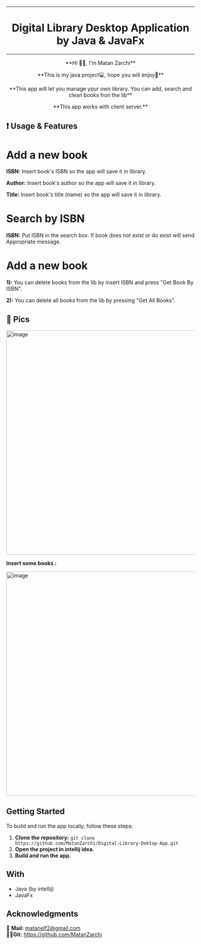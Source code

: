 ***

<h1 align="center">Digital Library Desktop Application by Java & JavaFx</h1>

***

<p align="center">**Hi 🙋‍♂️, I'm Matan Zarchi**</p>
<p align="center">**This is my java project💻, hope you will enjoy🙌**</p>
<p align="center">**This app will let you manage ypur own library. You can add, search and clean books fron the lib**</p>
<p align="center">**This app works with client server.**</p>



## ❗ Usage & Features
# Add a new book
**ISBN:** Insert book's ISBN so the app will save it in library.

**Author:** Insert book's author so the app will save it in library.

**Title:** Insert book's title (name) so the app will save it in library.

# Search by ISBN
**ISBN:** Put ISBN in the search box. If book does not exist or do exist will send Appropriate message. 

# Add a new book
**1):** You can delete books from the lib by insert ISBN and press "Get Book By ISBN". 

**2):** You can delete all books from the lib by pressing "Get All Books". 

## 📌 Pics

<img src="https://github.com/user-attachments/assets/6ca67140-4869-470f-85cf-4b09fe59bd7e" alt="image" width="600" height="auto">


**Insert some books :**

<img src="https://github.com/user-attachments/assets/f663bdc0-f74f-40d1-840a-02a0144e610f" alt="image" width="600" height="auto">



## Getting Started

To build and run the app locally, follow these steps:

1. **Clone the repository:** `git clone https://github.com/MatanZarchi/Digital-Library-Dektop-App.git`
2. **Open the project in intellij idea.**
3. **Build and run the app.**

## With

- Java (by intellij)
- JavaFx

## Acknowledgments

📧 **Mail:** [matanelf2@gmail.com](url)  
👨‍💻**Git:** https://github.com/MatanZarchi 
